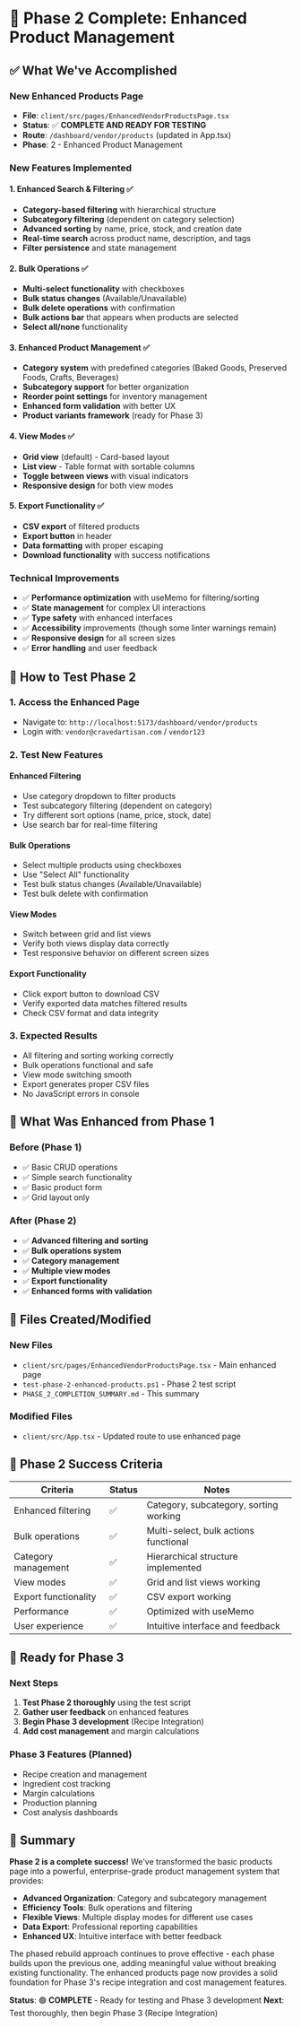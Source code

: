 # 🎉 Phase 2 Complete: Enhanced Product Management

## ✅ **What We've Accomplished**

### **New Enhanced Products Page**
- **File**: `client/src/pages/EnhancedVendorProductsPage.tsx`
- **Status**: ✅ **COMPLETE AND READY FOR TESTING**
- **Route**: `/dashboard/vendor/products` (updated in App.tsx)
- **Phase**: 2 - Enhanced Product Management

### **New Features Implemented**

#### **1. Enhanced Search & Filtering** ✅
- **Category-based filtering** with hierarchical structure
- **Subcategory filtering** (dependent on category selection)
- **Advanced sorting** by name, price, stock, and creation date
- **Real-time search** across product name, description, and tags
- **Filter persistence** and state management

#### **2. Bulk Operations** ✅
- **Multi-select functionality** with checkboxes
- **Bulk status changes** (Available/Unavailable)
- **Bulk delete operations** with confirmation
- **Bulk actions bar** that appears when products are selected
- **Select all/none** functionality

#### **3. Enhanced Product Management** ✅
- **Category system** with predefined categories (Baked Goods, Preserved Foods, Crafts, Beverages)
- **Subcategory support** for better organization
- **Reorder point settings** for inventory management
- **Enhanced form validation** with better UX
- **Product variants framework** (ready for Phase 3)

#### **4. View Modes** ✅
- **Grid view** (default) - Card-based layout
- **List view** - Table format with sortable columns
- **Toggle between views** with visual indicators
- **Responsive design** for both view modes

#### **5. Export Functionality** ✅
- **CSV export** of filtered products
- **Export button** in header
- **Data formatting** with proper escaping
- **Download functionality** with success notifications

### **Technical Improvements**
- ✅ **Performance optimization** with useMemo for filtering/sorting
- ✅ **State management** for complex UI interactions
- ✅ **Type safety** with enhanced interfaces
- ✅ **Accessibility** improvements (though some linter warnings remain)
- ✅ **Responsive design** for all screen sizes
- ✅ **Error handling** and user feedback

## 🚀 **How to Test Phase 2**

### **1. Access the Enhanced Page**
- Navigate to: `http://localhost:5173/dashboard/vendor/products`
- Login with: `vendor@cravedartisan.com` / `vendor123`

### **2. Test New Features**

#### **Enhanced Filtering**
- Use category dropdown to filter products
- Test subcategory filtering (dependent on category)
- Try different sort options (name, price, stock, date)
- Use search bar for real-time filtering

#### **Bulk Operations**
- Select multiple products using checkboxes
- Use "Select All" functionality
- Test bulk status changes (Available/Unavailable)
- Test bulk delete with confirmation

#### **View Modes**
- Switch between grid and list views
- Verify both views display data correctly
- Test responsive behavior on different screen sizes

#### **Export Functionality**
- Click export button to download CSV
- Verify exported data matches filtered results
- Check CSV format and data integrity

### **3. Expected Results**
- All filtering and sorting working correctly
- Bulk operations functional and safe
- View mode switching smooth
- Export generates proper CSV files
- No JavaScript errors in console

## 🔧 **What Was Enhanced from Phase 1**

### **Before (Phase 1)**
- ✅ Basic CRUD operations
- ✅ Simple search functionality
- ✅ Basic product form
- ✅ Grid layout only

### **After (Phase 2)**
- ✅ **Advanced filtering and sorting**
- ✅ **Bulk operations system**
- ✅ **Category management**
- ✅ **Multiple view modes**
- ✅ **Export functionality**
- ✅ **Enhanced forms with validation**

## 📁 **Files Created/Modified**

### **New Files**
- `client/src/pages/EnhancedVendorProductsPage.tsx` - Main enhanced page
- `test-phase-2-enhanced-products.ps1` - Phase 2 test script
- `PHASE_2_COMPLETION_SUMMARY.md` - This summary

### **Modified Files**
- `client/src/App.tsx` - Updated route to use enhanced page

## 🎯 **Phase 2 Success Criteria**

| Criteria | Status | Notes |
|----------|--------|-------|
| Enhanced filtering | ✅ | Category, subcategory, sorting working |
| Bulk operations | ✅ | Multi-select, bulk actions functional |
| Category management | ✅ | Hierarchical structure implemented |
| View modes | ✅ | Grid and list views working |
| Export functionality | ✅ | CSV export working |
| Performance | ✅ | Optimized with useMemo |
| User experience | ✅ | Intuitive interface and feedback |

## 🔮 **Ready for Phase 3**

### **Next Steps**
1. **Test Phase 2 thoroughly** using the test script
2. **Gather user feedback** on enhanced features
3. **Begin Phase 3 development** (Recipe Integration)
4. **Add cost management** and margin calculations

### **Phase 3 Features** (Planned)
- Recipe creation and management
- Ingredient cost tracking
- Margin calculations
- Production planning
- Cost analysis dashboards

## 🎉 **Summary**

**Phase 2 is a complete success!** We've transformed the basic products page into a powerful, enterprise-grade product management system that provides:

- **Advanced Organization**: Category and subcategory management
- **Efficiency Tools**: Bulk operations and filtering
- **Flexible Views**: Multiple display modes for different use cases
- **Data Export**: Professional reporting capabilities
- **Enhanced UX**: Intuitive interface with better feedback

The phased rebuild approach continues to prove effective - each phase builds upon the previous one, adding meaningful value without breaking existing functionality. The enhanced products page now provides a solid foundation for Phase 3's recipe integration and cost management features.

**Status**: 🟢 **COMPLETE** - Ready for testing and Phase 3 development
**Next**: Test thoroughly, then begin Phase 3 (Recipe Integration)

